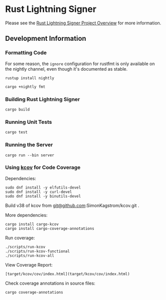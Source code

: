 # Rust Lightning Signer

Please see the
[Rust Lightning Signer Project Overview](https://gitlab.com/lightning-signer/docs/-/blob/master/README.md)
for more information.

## Development Information

### Formatting Code

For some reason, the `ignore` configuration for rustfmt is only available on the nightly channel,
even though it's documented as stable.

    rustup install nightly

    cargo +nightly fmt

### Building Rust Lightning Signer

    cargo build
    
### Running Unit Tests

    cargo test
    
### Running the Server

    cargo run --bin server

### Using [kcov](https://github.com/SimonKagstrom/kcov) for Code Coverage

Dependencies:

    sudo dnf install -y elfutils-devel
    sudo dnf install -y curl-devel
    sudo dnf install -y binutils-devel

Build v38 of kcov from git@github.com:SimonKagstrom/kcov.git .

More dependencies:

    cargo install cargo-kcov
    cargo install cargo-coverage-annotations

Run coverage:

    ./scripts/run-kcov
    ./scripts/run-kcov-functional
    ./scripts/run-kcov-all
        
View Coverage Report:

    [target/kcov/cov/index.html](target/kcov/cov/index.html)

Check coverage annotations in source files:

    cargo coverage-annotations
